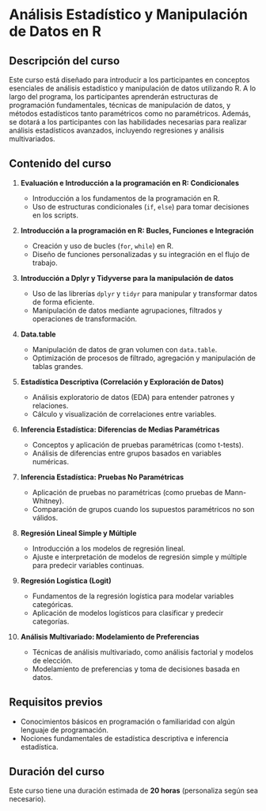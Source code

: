 # **Análisis Estadístico y Manipulación de Datos en R**

## **Descripción del curso**
Este curso está diseñado para introducir a los participantes en conceptos esenciales de análisis estadístico y manipulación de datos utilizando R. A lo largo del programa, los participantes aprenderán estructuras de programación fundamentales, técnicas de manipulación de datos, y métodos estadísticos tanto paramétricos como no paramétricos. Además, se dotará a los participantes con las habilidades necesarias para realizar análisis estadísticos avanzados, incluyendo regresiones y análisis multivariados.

## **Contenido del curso**

1. **Evaluación e Introducción a la programación en R: Condicionales**
   - Introducción a los fundamentos de la programación en R.
   - Uso de estructuras condicionales (`if`, `else`) para tomar decisiones en los scripts.

2. **Introducción a la programación en R: Bucles, Funciones e Integración**
   - Creación y uso de bucles (`for`, `while`) en R.
   - Diseño de funciones personalizadas y su integración en el flujo de trabajo.
   
3. **Introducción a Dplyr y Tidyverse para la manipulación de datos**
   - Uso de las librerías `dplyr` y `tidyr` para manipular y transformar datos de forma eficiente.
   - Manipulación de datos mediante agrupaciones, filtrados y operaciones de transformación.
   
4. **Data.table**
   - Manipulación de datos de gran volumen con `data.table`.
   - Optimización de procesos de filtrado, agregación y manipulación de tablas grandes.
   
5. **Estadística Descriptiva (Correlación y Exploración de Datos)**
   - Análisis exploratorio de datos (EDA) para entender patrones y relaciones.
   - Cálculo y visualización de correlaciones entre variables.
   
6. **Inferencia Estadística: Diferencias de Medias Paramétricas**
   - Conceptos y aplicación de pruebas paramétricas (como t-tests).
   - Análisis de diferencias entre grupos basados en variables numéricas.
   
7. **Inferencia Estadística: Pruebas No Paramétricas**
   - Aplicación de pruebas no paramétricas (como pruebas de Mann-Whitney).
   - Comparación de grupos cuando los supuestos paramétricos no son válidos.
   
8. **Regresión Lineal Simple y Múltiple**
   - Introducción a los modelos de regresión lineal.
   - Ajuste e interpretación de modelos de regresión simple y múltiple para predecir variables continuas.

9. **Regresión Logística (Logit)**
   - Fundamentos de la regresión logística para modelar variables categóricas.
   - Aplicación de modelos logísticos para clasificar y predecir categorías.

10. **Análisis Multivariado: Modelamiento de Preferencias**
    - Técnicas de análisis multivariado, como análisis factorial y modelos de elección.
    - Modelamiento de preferencias y toma de decisiones basada en datos.

## **Requisitos previos**
- Conocimientos básicos en programación o familiaridad con algún lenguaje de programación.
- Nociones fundamentales de estadística descriptiva e inferencia estadística.

## **Duración del curso**
Este curso tiene una duración estimada de **20 horas** (personaliza según sea necesario).
